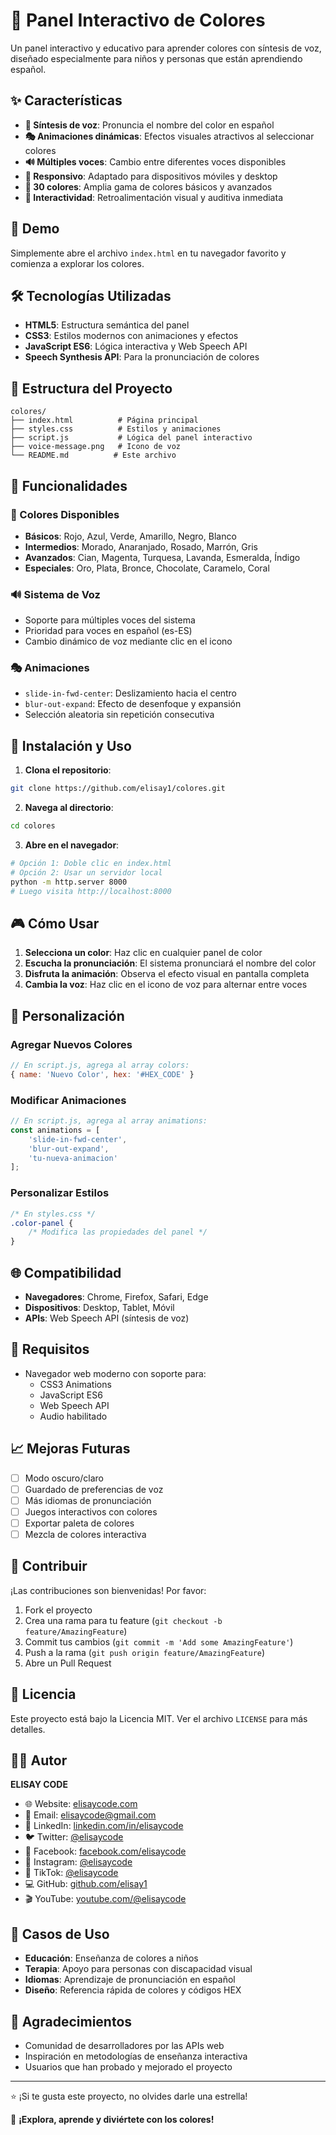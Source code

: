 # 🎨 Panel Interactivo de Colores

Un panel interactivo y educativo para aprender colores con síntesis de voz, diseñado especialmente para niños y personas que están aprendiendo español.

## ✨ Características

- **🎵 Síntesis de voz**: Pronuncia el nombre del color en español
- **🎭 Animaciones dinámicas**: Efectos visuales atractivos al seleccionar colores
- **🔊 Múltiples voces**: Cambio entre diferentes voces disponibles
- **📱 Responsivo**: Adaptado para dispositivos móviles y desktop
- **🎨 30 colores**: Amplia gama de colores básicos y avanzados
- **🔄 Interactividad**: Retroalimentación visual y auditiva inmediata

## 🚀 Demo

Simplemente abre el archivo `index.html` en tu navegador favorito y comienza a explorar los colores.

## 🛠️ Tecnologías Utilizadas

- **HTML5**: Estructura semántica del panel
- **CSS3**: Estilos modernos con animaciones y efectos
- **JavaScript ES6**: Lógica interactiva y Web Speech API
- **Speech Synthesis API**: Para la pronunciación de colores

## 📂 Estructura del Proyecto

```
colores/
├── index.html          # Página principal
├── styles.css          # Estilos y animaciones
├── script.js           # Lógica del panel interactivo
├── voice-message.png   # Icono de voz
└── README.md          # Este archivo
```

## 🎯 Funcionalidades

### 🎨 Colores Disponibles
- **Básicos**: Rojo, Azul, Verde, Amarillo, Negro, Blanco
- **Intermedios**: Morado, Anaranjado, Rosado, Marrón, Gris
- **Avanzados**: Cian, Magenta, Turquesa, Lavanda, Esmeralda, Índigo
- **Especiales**: Oro, Plata, Bronce, Chocolate, Caramelo, Coral

### 🔊 Sistema de Voz
- Soporte para múltiples voces del sistema
- Prioridad para voces en español (es-ES)
- Cambio dinámico de voz mediante clic en el icono

### 🎭 Animaciones
- `slide-in-fwd-center`: Deslizamiento hacia el centro
- `blur-out-expand`: Efecto de desenfoque y expansión
- Selección aleatoria sin repetición consecutiva

## 🚀 Instalación y Uso

1. **Clona el repositorio**:
```bash
git clone https://github.com/elisay1/colores.git
```

2. **Navega al directorio**:
```bash
cd colores
```

3. **Abre en el navegador**:
```bash
# Opción 1: Doble clic en index.html
# Opción 2: Usar un servidor local
python -m http.server 8000
# Luego visita http://localhost:8000
```

## 🎮 Cómo Usar

1. **Selecciona un color**: Haz clic en cualquier panel de color
2. **Escucha la pronunciación**: El sistema pronunciará el nombre del color
3. **Disfruta la animación**: Observa el efecto visual en pantalla completa
4. **Cambia la voz**: Haz clic en el icono de voz para alternar entre voces

## 🎨 Personalización

### Agregar Nuevos Colores
```javascript
// En script.js, agrega al array colors:
{ name: 'Nuevo Color', hex: '#HEX_CODE' }
```

### Modificar Animaciones
```javascript
// En script.js, agrega al array animations:
const animations = [
    'slide-in-fwd-center',
    'blur-out-expand',
    'tu-nueva-animacion'
];
```

### Personalizar Estilos
```css
/* En styles.css */
.color-panel {
    /* Modifica las propiedades del panel */
}
```

## 🌐 Compatibilidad

- **Navegadores**: Chrome, Firefox, Safari, Edge
- **Dispositivos**: Desktop, Tablet, Móvil
- **APIs**: Web Speech API (síntesis de voz)

## 🔧 Requisitos

- Navegador web moderno con soporte para:
  - CSS3 Animations
  - JavaScript ES6
  - Web Speech API
  - Audio habilitado

## 📈 Mejoras Futuras

- [ ] Modo oscuro/claro
- [ ] Guardado de preferencias de voz
- [ ] Más idiomas de pronunciación
- [ ] Juegos interactivos con colores
- [ ] Exportar paleta de colores
- [ ] Mezcla de colores interactiva

## 🤝 Contribuir

¡Las contribuciones son bienvenidas! Por favor:

1. Fork el proyecto
2. Crea una rama para tu feature (`git checkout -b feature/AmazingFeature`)
3. Commit tus cambios (`git commit -m 'Add some AmazingFeature'`)
4. Push a la rama (`git push origin feature/AmazingFeature`)
5. Abre un Pull Request

## 📄 Licencia

Este proyecto está bajo la Licencia MIT. Ver el archivo `LICENSE` para más detalles.

## 👨‍💻 Autor

**ELISAY CODE**

- 🌐 Website: [elisaycode.com](https://elisaycode.com)
- 📧 Email: elisaycode@gmail.com
- 💼 LinkedIn: [linkedin.com/in/elisaycode](https://linkedin.com/in/elisaycode)
- 🐦 Twitter: [@elisaycode](https://twitter.com/elisaycode)
- 📘 Facebook: [facebook.com/elisaycode](https://facebook.com/elisaycode)
- 📸 Instagram: [@elisaycode](https://instagram.com/elisaycode)
- 🎵 TikTok: [@elisaycode](https://tiktok.com/@elisaycode)
- 💻 GitHub: [github.com/elisay1](https://github.com/elisay1)
- 🎬 YouTube: [youtube.com/@elisaycode](https://youtube.com/@elisaycode)

## 🎯 Casos de Uso

- **Educación**: Enseñanza de colores a niños
- **Terapia**: Apoyo para personas con discapacidad visual
- **Idiomas**: Aprendizaje de pronunciación en español
- **Diseño**: Referencia rápida de colores y códigos HEX

## 🙏 Agradecimientos

- Comunidad de desarrolladores por las APIs web
- Inspiración en metodologías de enseñanza interactiva
- Usuarios que han probado y mejorado el proyecto

---

⭐ ¡Si te gusta este proyecto, no olvides darle una estrella!

🚀 **¡Explora, aprende y diviértete con los colores!**
